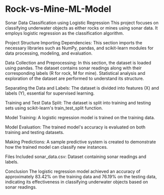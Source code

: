 # Rock-vs-Mine-ML-Model

Sonar Data Classification using Logistic Regression
This project focuses on classifying underwater objects as either rocks or mines using sonar data. It employs logistic regression as the classification algorithm.

Project Structure
  Importing Dependencies: This section imports the necessary libraries such as NumPy, pandas, and scikit-learn modules for data processing, modeling, and evaluation.

  Data Collection and Preprocessing: In this section, the dataset is loaded using pandas. The dataset contains sonar readings along with their corresponding labels (R for rock, M for mine). Statistical analysis and exploration of the dataset are performed to understand its structure.

  Separating the Data and Labels: The dataset is divided into features (X) and labels (Y), essential for supervised learning.

  Training and Test Data Split: The dataset is split into training and testing sets using scikit-learn's train_test_split function.

  Model Training: A logistic regression model is trained on the training data.

  Model Evaluation: The trained model's accuracy is evaluated on both training and testing datasets.

  Making Predictions: A sample predictive system is created to demonstrate how the trained model can classify new instances.

Files Included
sonar_data.csv: Dataset containing sonar readings and labels.

Conclusion
The logistic regression model achieved an accuracy of approximately 83.42% on the training data and 76.19% on the testing data, indicating its effectiveness in classifying underwater objects based on sonar readings.







